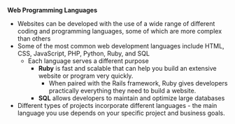 **Web Programming Languages**
* Websites can be developed with the use of a wide range of different coding and programming languages, some of which are more complex than others
* Some of the most common web development languages include HTML, CSS, JavaScript, PHP, Python, Ruby, and SQL
	* Each language serves a different purpose
		* **Ruby** is fast and scalable that can help you build an extensive website or program very quickly.
			* When paired with the Rails framework, Ruby gives developers practically everything they need to build a website.
		* **SQL** allows developers to maintain and optimize large databases
* Different types of projects incorporate different languages - the main language you use depends on your specific project and business goals.
